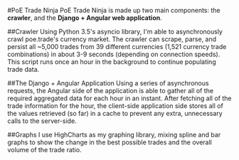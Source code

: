 #PoE Trade Ninja
PoE Trade Ninja is made up two main components: the **crawler**, and the **Django + Angular web application**.

##Crawler
Using Python 3.5's asyncio library, I'm able to asynchronously crawl poe.trade's currency market. The crawler can scrape, parse, and persist all ~5,000 trades from 39 different currencies (1,521 currency trade combinations) in about 3-9 seconds (depending on connection speeds). This script runs once an hour in the background to continue populating trade data.

##The Django + Angular Application
Using a series of asynchronous requests, the Angular side of the application is able to gather all of the required aggregated data for each hour in an instant. After fetching all of the trade information for the hour, the client-side application side stores all of the values retrieved (so far) in a cache to prevent any extra, unnecessary calls to the server-side.

##Graphs
I use HighCharts as my graphing library, mixing spline and bar graphs to show the change in the best possible trades and the overall volume of the trade ratio.
